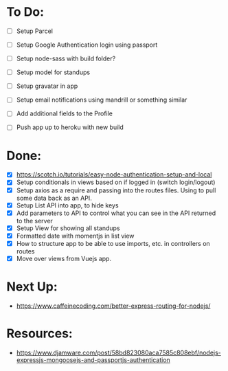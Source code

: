 # To Do:
- [ ] Setup Parcel
- [ ] Setup Google Authentication login using passport
- [ ] Setup node-sass with build folder?
- [ ] Setup model for standups
- [ ] Setup gravatar in app
- [ ] Setup email notifications using mandrill or something similar
- [ ] Add additional fields to the Profile
- [ ] Push app up to heroku with new build


# Done:
- [x]  https://scotch.io/tutorials/easy-node-authentication-setup-and-local
- [x]  Setup conditionals in views based on if logged in (switch login/logout)
- [x] Setup axios as a require and passing into the routes files. Using to pull some data back as an API.
- [x]  Setup List API into app, to hide keys
- [x]  Add parameters to API to control what you can see in the API returned to the server
- [x]  Setup View for showing all standups
- [x] Formatted date with momentjs in list view
- [x] How to structure app to be able to use imports, etc. in controllers on routes
- [x]  Move over views from Vuejs app.

# Next Up:
* https://www.caffeinecoding.com/better-express-routing-for-nodejs/

# Resources:
* https://www.djamware.com/post/58bd823080aca7585c808ebf/nodejs-expressjs-mongoosejs-and-passportjs-authentication
